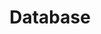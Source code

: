 ---
categories: ["Examples", "Placeholders"]
tags: ["test","docs"] 
title: "Database"
linkTitle: "Database"
weight: -1
description: >
  All the list of databases on your server.
---